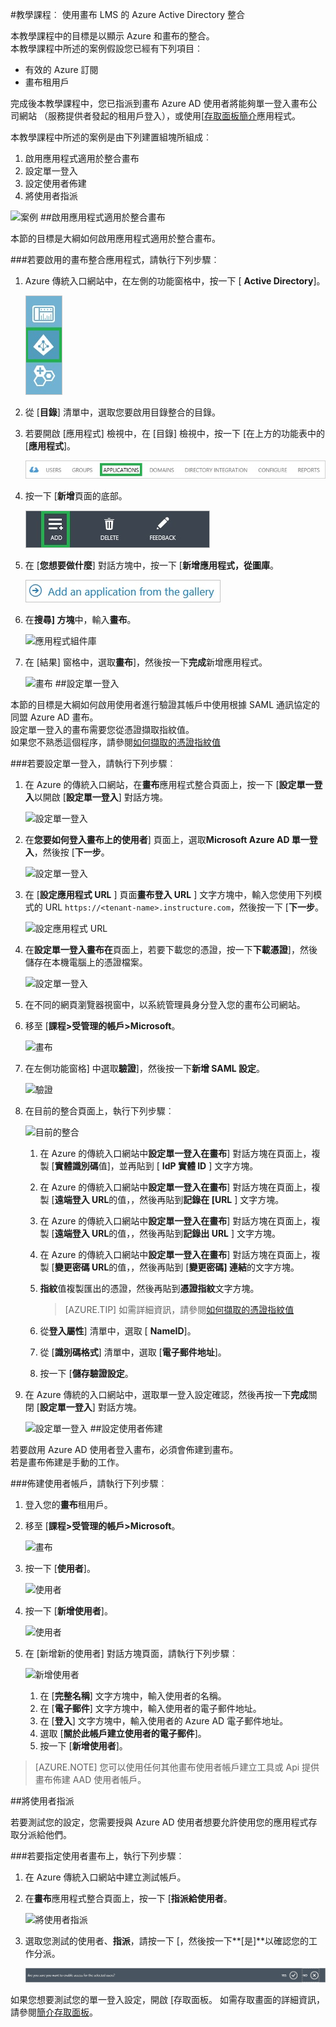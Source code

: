 <properties
    pageTitle="教學課程︰ Azure Active Directory 整合畫布 LMS |Microsoft Azure" 
    description="瞭解如何使用畫布 LMS 與 Azure Active Directory 啟用單一登入、 自動化佈建和更多 ！" 
    services="active-directory" 
    authors="jeevansd"  
    documentationCenter="na" 
    manager="femila"/>
<tags 
    ms.service="active-directory" 
    ms.devlang="na" 
    ms.topic="article" 
    ms.tgt_pltfrm="na" 
    ms.workload="identity" 
    ms.date="09/29/2016" 
    ms.author="jeedes" />

#<a name="tutorial-azure-active-directory-integration-with-canvas-lms"></a>教學課程︰ 使用畫布 LMS 的 Azure Active Directory 整合

本教學課程中的目標是以顯示 Azure 和畫布的整合。  
本教學課程中所述的案例假設您已經有下列項目︰

-   有效的 Azure 訂閱
-   畫布租用戶

完成後本教學課程中，您已指派到畫布 Azure AD 使用者將能夠單一登入畫布公司網站 （服務提供者發起的租用戶登入），或使用[[存取面板簡介](active-directory-saas-access-panel-introduction.md)應用程式。

本教學課程中所述的案例是由下列建置組塊所組成︰

1.  啟用應用程式適用於整合畫布
2.  設定單一登入
3.  設定使用者佈建
4.  將使用者指派

![案例](./media/active-directory-saas-canvas-lms-tutorial/IC775984.png "案例")
##<a name="enabling-the-application-integration-for-canvas"></a>啟用應用程式適用於整合畫布

本節的目標是大綱如何啟用應用程式適用於整合畫布。

###<a name="to-enable-the-application-integration-for-canvas-perform-the-following-steps"></a>若要啟用的畫布整合應用程式，請執行下列步驟︰

1.  Azure 傳統入口網站中，在左側的功能窗格中，按一下 [ **Active Directory**]。

    ![Active Directory](./media/active-directory-saas-canvas-lms-tutorial/IC700993.png "Active Directory")

2.  從 [**目錄**] 清單中，選取您要啟用目錄整合的目錄。

3.  若要開啟 [應用程式] 檢視中，在 [目錄] 檢視中，按一下 [在上方的功能表中的 [**應用程式**]。

    ![應用程式](./media/active-directory-saas-canvas-lms-tutorial/IC700994.png "應用程式")

4.  按一下 [**新增**頁面的底部。

    ![新增應用程式](./media/active-directory-saas-canvas-lms-tutorial/IC749321.png "新增應用程式")

5.  在 [**您想要做什麼**] 對話方塊中，按一下 [**新增應用程式，從圖庫**。

    ![新增 gallerry 應用程式](./media/active-directory-saas-canvas-lms-tutorial/IC749322.png "新增 gallerry 應用程式")

6.  在**搜尋] 方塊**中，輸入**畫布**。

    ![應用程式組件庫](./media/active-directory-saas-canvas-lms-tutorial/IC775985.png "應用程式組件庫")

7.  在 [結果] 窗格中，選取**畫布**]，然後按一下**完成**新增應用程式。

    ![畫布](./media/active-directory-saas-canvas-lms-tutorial/IC775986.png "畫布")
##<a name="configuring-single-sign-on"></a>設定單一登入

本節的目標是大綱如何啟用使用者進行驗證其帳戶中使用根據 SAML 通訊協定的同盟 Azure AD 畫布。  
設定單一登入的畫布需要您從憑證擷取指紋值。  
如果您不熟悉這個程序，請參閱[如何擷取的憑證指紋值](http://youtu.be/YKQF266SAxI)

###<a name="to-configure-single-sign-on-perform-the-following-steps"></a>若要設定單一登入，請執行下列步驟︰

1.  在 Azure 的傳統入口網站，在**畫布**應用程式整合頁面上，按一下 [**設定單一登入**以開啟 [**設定單一登入**] 對話方塊。

    ![設定單一登入](./media/active-directory-saas-canvas-lms-tutorial/IC771709.png "設定單一登入")

2.  在**您要如何登入畫布上的使用者**] 頁面上，選取**Microsoft Azure AD 單一登入**，然後按 [**下一步**。

    ![設定單一登入](./media/active-directory-saas-canvas-lms-tutorial/IC775987.png "設定單一登入")

3.  在 [**設定應用程式 URL** ] 頁面**畫布登入 URL** ] 文字方塊中，輸入您使用下列模式的 URL `https://<tenant-name>.instructure.com`，然後按一下 [**下一步**。

    ![設定應用程式 URL](./media/active-directory-saas-canvas-lms-tutorial/IC775988.png "設定應用程式 URL")

4.  在**設定單一登入畫布在**頁面上，若要下載您的憑證，按一下**下載憑證**]，然後儲存在本機電腦上的憑證檔案。

    ![設定單一登入](./media/active-directory-saas-canvas-lms-tutorial/IC775989.png "設定單一登入")

5.  在不同的網頁瀏覽器視窗中，以系統管理員身分登入您的畫布公司網站。

6.  移至 [**課程\>受管理的帳戶\>Microsoft**。

    ![畫布](./media/active-directory-saas-canvas-lms-tutorial/IC775990.png "畫布")

7.  在左側功能窗格] 中選取**驗證**]，然後按一下**新增 SAML 設定**。

    ![驗證](./media/active-directory-saas-canvas-lms-tutorial/IC775991.png "驗證")

8.  在目前的整合頁面上，執行下列步驟︰

    ![目前的整合](./media/active-directory-saas-canvas-lms-tutorial/IC775992.png "目前的整合")

    1.  在 Azure 的傳統入口網站中**設定單一登入在畫布**] 對話方塊在頁面上，複製 [**實體識別碼**值]，並再貼到 [ **IdP 實體 ID** ] 文字方塊。
    2.  在 Azure 的傳統入口網站中**設定單一登入在畫布**] 對話方塊在頁面上，複製 [**遠端登入 URL**的值，，然後再貼到**記錄在 [URL** ] 文字方塊。
    3.  在 Azure 的傳統入口網站中**設定單一登入在畫布**] 對話方塊在頁面上，複製 [**遠端登入 URL**的值，，然後再貼到**記錄出 URL** ] 文字方塊。
    4.  在 Azure 的傳統入口網站中**設定單一登入在畫布**] 對話方塊在頁面上，複製 [**變更密碼 URL**的值，，然後再貼到 [**變更密碼] 連結**的文字方塊。
    5.  **指紋**值複製匯出的憑證，然後再貼到**憑證指紋**文字方塊。  

        >[AZURE.TIP] 如需詳細資訊，請參閱[如何擷取的憑證指紋值](http://youtu.be/YKQF266SAxI)

    6.  從**登入屬性**] 清單中，選取 [ **NameID**]。
    7.  從 [**識別碼格式**] 清單中，選取 [**電子郵件地址**]。
    8.  按一下 [**儲存驗證設定**。

9.  在 Azure 傳統的入口網站中，選取單一登入設定確認，然後再按一下**完成**關閉 [**設定單一登入**] 對話方塊。

    ![設定單一登入](./media/active-directory-saas-canvas-lms-tutorial/IC775993.png "設定單一登入")
##<a name="configuring-user-provisioning"></a>設定使用者佈建

若要啟用 Azure AD 使用者登入畫布，必須會佈建到畫布。  
若是畫布佈建是手動的工作。

###<a name="to-provision-a-user-accounts-perform-the-following-steps"></a>佈建使用者帳戶，請執行下列步驟︰

1.  登入您的**畫布**租用戶。

2.  移至 [**課程\>受管理的帳戶\>Microsoft**。

    ![畫布](./media/active-directory-saas-canvas-lms-tutorial/IC775990.png "畫布")

3.  按一下 [**使用者**]。

    ![使用者](./media/active-directory-saas-canvas-lms-tutorial/IC775995.png "使用者")

4.  按一下 [**新增使用者**]。

    ![使用者](./media/active-directory-saas-canvas-lms-tutorial/IC775996.png "使用者")

5.  在 [新增新的使用者] 對話方塊頁面，請執行下列步驟︰

    ![新增使用者](./media/active-directory-saas-canvas-lms-tutorial/IC775997.png "新增使用者")

    1.  在 [**完整名稱**] 文字方塊中，輸入使用者的名稱。
    2.  在 [**電子郵件**] 文字方塊中，輸入使用者的電子郵件地址。
    3.  在 [**登入**] 文字方塊中，輸入使用者的 Azure AD 電子郵件地址。
    4.  選取 [**關於此帳戶建立使用者的電子郵件**]。
    5.  按一下 [**新增使用者**]。

>[AZURE.NOTE] 您可以使用任何其他畫布使用者帳戶建立工具或 Api 提供畫布佈建 AAD 使用者帳戶。

##<a name="assigning-users"></a>將使用者指派

若要測試您的設定，您需要授與 Azure AD 使用者想要允許使用您的應用程式存取分派給他們。

###<a name="to-assign-users-to-canvas-perform-the-following-steps"></a>若要指定使用者畫布上，執行下列步驟︰

1.  在 Azure 傳統入口網站中建立測試帳戶。

2.  在**畫布**應用程式整合頁面上，按一下 [**指派給使用者**。

    ![將使用者指派](./media/active-directory-saas-canvas-lms-tutorial/IC775998.png "將使用者指派")

3.  選取您測試的使用者、**指派**，請按一下 [，然後按一下**[是]**以確認您的工作分派。

    ![[是]](./media/active-directory-saas-canvas-lms-tutorial/IC767830.png "[是]")

如果您想要測試您的單一登入設定，開啟 [存取面板。 如需存取畫面的詳細資訊，請參閱[簡介存取面板](active-directory-saas-access-panel-introduction.md)。
